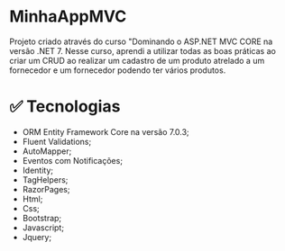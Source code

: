 # MinhaAppMVC

Projeto criado através do curso "Dominando o ASP.NET MVC CORE na versão .NET 7. Nesse curso, aprendi a utilizar todas as boas práticas ao criar um CRUD ao realizar um cadastro de um produto atrelado a um fornecedor e um fornecedor podendo ter vários produtos.

# :white_check_mark: Tecnologias

* ORM Entity Framework Core na versão 7.0.3;
* Fluent Validations;
* AutoMapper;
* Eventos com Notificações;
* Identity;
* TagHelpers; 
* RazorPages; 
* Html;
* Css;
* Bootstrap;
* Javascript;
* Jquery;

